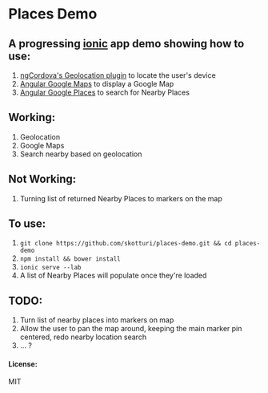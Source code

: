 Places Demo
==============

## A progressing [ionic](http://ionicframework.com/) app demo showing how to use:

1. [ngCordova's Geolocation plugin](http://ngcordova.com/docs/plugins/geolocation/) to locate the user's device
2. [Angular Google Maps](http://angular-ui.github.io/angular-google-maps/#!/) to display a Google Map
3. [Angular Google Places]() to search for Nearby Places

## Working: 
1. Geolocation
2. Google Maps
3. Search nearby based on geolocation

## Not Working:
1. Turning list of returned Nearby Places to markers on the map


## To use:

1. `git clone https://github.com/skotturi/places-demo.git && cd places-demo`
2. `npm install && bower install`
3. `ionic serve --lab` 
4. A list of Nearby Places will populate once they're loaded 

## TODO:
1. Turn list of nearby places into markers on map
2. Allow the user to pan the map around, keeping the main marker pin centered, redo nearby location search
3. ... ?

#### License:
MIT
